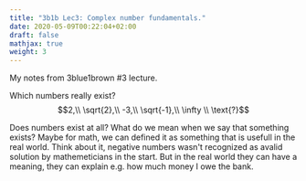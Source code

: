 ```yaml
---
title: "3b1b Lec3: Complex number fundamentals."
date: 2020-05-09T00:22:04+02:00
draft: false
mathjax: true
weight: 3
---
```

My notes from 3blue1brown #3 lecture.

Which numbers really exist?
$$2,\\ \sqrt{2},\\ -3,\\ \sqrt{-1},\\ \infty \\ \text{?}$$

Does numbers exist at all? What do we mean when we say that something exists? Maybe for math, we can defined it as something that is usefull in the real world. Think about it, negative numbers wasn't recognized as avalid solution by mathemeticians in the start. But in the real world they can have a meaning, they can explain e.g. how much money I owe the bank.